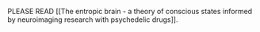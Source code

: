 PLEASE READ [[The entropic brain - a theory of conscious states informed by neuroimaging research with psychedelic drugs]].
